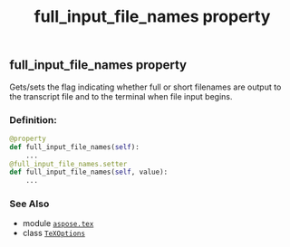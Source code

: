 ﻿---
title: full_input_file_names property
second_title: Aspose.TeX for Python via .NET API References
description: 
type: docs
weight: 50
url: /python-net/aspose.tex/texoptions/full_input_file_names/
is_root: false
---

## full_input_file_names property


Gets/sets the flag indicating whether full or short filenames are output
to the transcript file and to the terminal when file input begins.
### Definition:
```python
@property
def full_input_file_names(self):
    ...
@full_input_file_names.setter
def full_input_file_names(self, value):
    ...
```

### See Also
* module [`aspose.tex`](../../)
* class [`TeXOptions`](/tex/python-net/aspose.tex/texoptions)
